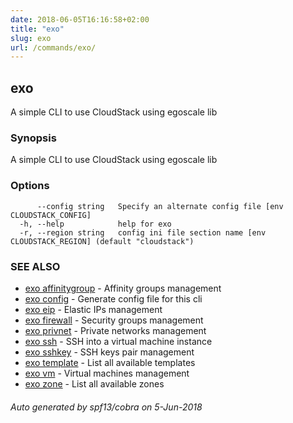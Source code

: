 ```yaml
---
date: 2018-06-05T16:16:58+02:00
title: "exo"
slug: exo
url: /commands/exo/
---
```

## exo

A simple CLI to use CloudStack using egoscale lib

### Synopsis

A simple CLI to use CloudStack using egoscale lib

### Options

```
      --config string   Specify an alternate config file [env CLOUDSTACK_CONFIG]
  -h, --help            help for exo
  -r, --region string   config ini file section name [env CLOUDSTACK_REGION] (default "cloudstack")
```

### SEE ALSO

* [exo affinitygroup](/commands/exo_affinitygroup/)	 - Affinity groups management
* [exo config](/commands/exo_config/)	 - Generate config file for this cli
* [exo eip](/commands/exo_eip/)	 - Elastic IPs management
* [exo firewall](/commands/exo_firewall/)	 - Security groups management
* [exo privnet](/commands/exo_privnet/)	 - Private networks management
* [exo ssh](/commands/exo_ssh/)	 - SSH into a virtual machine instance
* [exo sshkey](/commands/exo_sshkey/)	 - SSH keys pair management
* [exo template](/commands/exo_template/)	 - List all available templates
* [exo vm](/commands/exo_vm/)	 - Virtual machines management
* [exo zone](/commands/exo_zone/)	 - List all available zones

###### Auto generated by spf13/cobra on 5-Jun-2018
